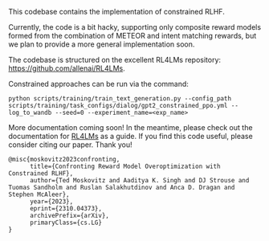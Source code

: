 
This codebase contains the implementation of constrained RLHF. 

Currently, the code is a bit hacky, supporting only composite reward models formed from the combination of METEOR and intent matching rewards, but we plan to provide a more general implementation soon. 

The codebase is structured on the excellent RL4LMs repository: https://github.com/allenai/RL4LMs. 

Constrained approaches can be run via the command:
```
python scripts/training/train_text_generation.py --config_path scripts/training/task_configs/dialog/gpt2_constrained_ppo.yml --log_to_wandb --seed=0 --experiment_name=<exp_name>
```

More documentation coming soon! In the meantime, please check out the documentation for [RL4LMs](https://github.com/allenai/RL4LMs) as a guide. If you find this code useful, please consider citing our paper. Thank you!

```
@misc{moskovitz2023confronting,
      title={Confronting Reward Model Overoptimization with Constrained RLHF}, 
      author={Ted Moskovitz and Aaditya K. Singh and DJ Strouse and Tuomas Sandholm and Ruslan Salakhutdinov and Anca D. Dragan and Stephen McAleer},
      year={2023},
      eprint={2310.04373},
      archivePrefix={arXiv},
      primaryClass={cs.LG}
}
```

